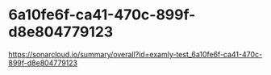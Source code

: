 # 6a10fe6f-ca41-470c-899f-d8e804779123
https://sonarcloud.io/summary/overall?id=examly-test_6a10fe6f-ca41-470c-899f-d8e804779123
